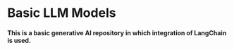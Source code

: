 # Basic LLM Models
#### This is a basic generative AI repository in which integration of LangChain is used. 